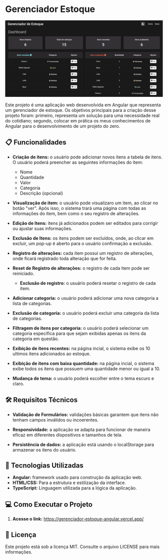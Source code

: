 # Gerenciador Estoque

<img src="public/images/preview.png" alt="Imagem do projeto"></img>

Este projeto é uma aplicação web desenvolvida em Angular que representa um gerenciador de estoque. Os objetivos principais para a criação desse projeto foram: primeiro, representa um solução para uma necessidade real do cotidiano; segundo, colocar em prática os meus conhecimentos de Angular para o desenvolvimento de um projeto do zero.

## 📋 Funcionalidades
- **Criação de itens:** o usuário pode adicionar novos itens a tabela de itens. O usuário poderá preencher as seguintes informações do item:
  - Nome
  - Quantidade
  - Valor
  - Categoria
  - Descrição (opcional)

- **Visualização de item:** o usuário pode visualizaro um item, ao clicar no botão "ver". Após isso, o sistema trará uma página com todas as informações do item, bem como o seu registro de alterações.

- **Edição de Itens:** itens já adicionados podem ser editados para corrigir ou ajustar suas informações.

- **Exclusão de Itens:** os itens podem ser excluídos, onde, ao clicar em excluir, um pop-up é aberto para o usuário confirmação a exclusão.

- **Registro de alterações:** cada item possui um registro de alterações, onde ficará registrado toda alteração que for feita.

- **Reset de Registro de alterações:** o registro de cada item pode ser reiniciado.

  - **Exclusão de registro:** o usuário poderá resetar o registro de cada item.

- **Adicionar categoria:** o usuário poderá adicionar uma nova categoria a lista de categorias.

- **Exclusão de categoria:** o usuário poderá excluir uma categoria da lista de categorias.

- **Filtragem de itens por categoria:** o usuário poderá selecionar um categoria específica para que sejam exibidas apenas os itens da categoria em questão.

- **Exibição de itens recentes:** na página incial, o sistema exibe os 10 ultimos itens adicionados ao estoque.

- **Exibição de itens com baixa quantidade:** na página incial, o sistema exibe todos os itens que possuem uma quantidade menor ou igual a 10.

- **Mudança de tema:** o usuário poderá escolher entre o tema escuro e claro. 

## 🛠️ Requisitos Técnicos
- **Validação de Formulários:** validações básicas garantem que itens não tenham campos inválidos ou incoerentes.

- **Responsividade:** a aplicação se adapta para funcionar de maneira eficaz em diferentes dispositivos e tamanhos de tela.

- **Persistência de dados:** a aplicação está usando o localStorage para armazenar os itens do usuário.

## 🚀 Tecnologias Utilizadas
 - **Angular:** framework usado para construção da aplicação web.
 - **HTML/CSS:** Para a estrutura e estilização da interface.
 - **TypeScript:** Linguagem utilizada para a lógica da aplicação.

## 💻 Como Executar o Projeto
1. **Acesse o link:** https://gerenciador-estoque-angular.vercel.app/

## 📄 Licença
Este projeto está sob a licença MIT. Consulte o arquivo LICENSE para mais informações.
